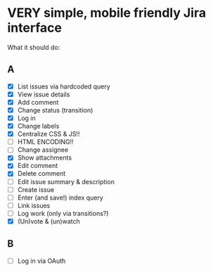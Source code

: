 VERY simple, mobile friendly Jira interface
====

What it should do:

## A

* [x] List issues via hardcoded query
* [x] View issue details
* [x] Add comment
* [x] Change status (transition)
* [x] Log in
* [x] Change labels
* [x] Centralize CSS & JS!!
* [ ] HTML ENCODING!!
* [ ] Change assignee
* [x] Show attachments
* [x] Edit comment
* [x] Delete comment
* [ ] Edit issue summary & description
* [ ] Create issue
* [ ] Enter (and save!) index query
* [ ] Link issues
* [ ] Log work (only via transitions?)
* [x] (Un)vote & (un)watch

## B

* [ ] Log in via OAuth
